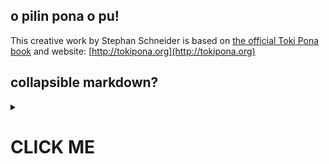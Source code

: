 ## o pilin pona o pu!

This creative work by Stephan Schneider is based on [the official Toki Pona book](http://www.amazon.com/gp/product/0978292308) and website: [http://tokipona.org](http://tokipona.org)

## collapsible markdown?

<details>
<summary>

# CLICK ME
</summary>
<p>

#### yes, even hidden code blocks!

```python
print("hello world!")
```

***TODO*** move sections from nasin nimi<br>

| | | |
|:-|:-|:-|
| [**People**](#people) | [**Mood Markers**](#mood-markers) | [**Prepositions 1/2**](#prepositions-12) |
| <img src="musi/pona/ijo.png" height="50"><img src="musi/pona/jan.png" height="50"> &nbsp;&nbsp;<img src="musi/pona/mi.png" height="50"><img src="musi/pona/sina.png" height="50"><img src="musi/pona/ona.png" height="50"> <br><img src="musi/pona/mama.png" height="50"><img src="musi/pona/meli.png" height="50"><img src="musi/pona/mije.png" height="50"> &nbsp;&nbsp;<img src="musi/pona/kulupu.png" height="50"> | <img src="musi/pona/li.png" height="50"> <br><img src="musi/pona/o.png" height="50"> | <img src="musi/pona/lon.png" height="50"><img src="musi/pona/tan.png" height="50"><img src="musi/pona/tawa.png" height="50"> <br><img src="musi/pona/ante.png" height="50"><img src="musi/pona/sama.png" height="50"> |
| [**Communication**](#communication) | [**Case Markers**](#case-markers) | [**Prepositions 2/2**](#prepositions-22) |
| <img src="musi/pona/nimi.png" height="50"><img src="musi/pona/sitelen.png" height="50"><img src="musi/pona/toki.png" height="50"> <br><img src="musi/pona/kalama.png" height="50"> | <img src="musi/pona/e.png" height="50"> <br><img src="musi/pona/pi.png" height="50"> | <img src="musi/pona/kepeken.png" height="50"><img src="musi/pona/taso.png" height="50"><img src="musi/pona/sin.png" height="50"> <br><img src="musi/pona/esun.png" height="50"><img src="musi/pona/pu.png" height="50"> |
| [**Things**](#things) | [**Correlatives**](#correlatives) | [**Space 1/3**](#space-13) |
| <img src="musi/pona/kili.png" height="50"><img src="musi/pona/pan.png" height="50"> &nbsp;&nbsp;<img src="musi/pona/ma.png" height="50"><img src="musi/pona/mun.png" height="50"> &nbsp;&nbsp;<img src="musi/pona/suno.png" height="50"> <br><img src="musi/pona/kiwen.png" height="50"><img src="musi/pona/ko.png" height="50"><img src="musi/pona/kon.png" height="50"><img src="musi/pona/telo.png" height="50"> <br><img src="musi/pona/linja.png" height="50"><img src="musi/pona/palisa.png" height="50"> &nbsp;&nbsp;<img src="musi/pona/lipu.png" height="50"><img src="musi/pona/lupa.png" height="50"><img src="musi/pona/nena.png" height="50"> | <img src="musi/pona/ni.png" height="50"> <br><img src="musi/pona/seme.png" height="50"> <br><img src="musi/pona/ale.png" height="50"> | <img src="musi/pona/monsi.png" height="50"> <br><img src="musi/pona/sinpin.png" height="50"> <br><img src="musi/pona/insa.png" height="50"> |
| [**Possessions**](#possessions) | [**Numbers**](#numbers) | [**Time 1/3**](#time-13) |
| <img src="musi/pona/jo.png" height="50"><img src="musi/pona/pana.png" height="50"> <br><img src="musi/pona/len.png" height="50"><img src="musi/pona/poki.png" height="50"><img src="musi/pona/tomo.png" height="50"> | <img src="musi/pona/wan.png" height="50"> <br><img src="musi/pona/tu.png" height="50"> <br><img src="musi/pona/mute.png" height="50"> | <img src="musi/pona/kama.png" height="50"> <br><img src="musi/pona/pini.png" height="50"> <br><img src="musi/pona/awen.png" height="50"> |
| [**Body**](#body) | [**Auxiliaries**](#auxiliaries) | [**Space 2/3**](#space-23) |
| <img src="musi/pona/lawa.png" height="50"><img src="musi/pona/luka.png" height="50"><img src="musi/pona/noka.png" height="50"> <br><img src="musi/pona/kute.png" height="50"><img src="musi/pona/uta.png" height="50"> <br><img src="musi/pona/lukin.png" height="50"><img src="musi/pona/pilin.png" height="50"> | <img src="musi/pona/ken.png" height="50"> <br><img src="musi/pona/sona.png" height="50"> <br><img src="musi/pona/wile.png" height="50"> | <img src="musi/pona/supa.png" height="50"> <br><img src="musi/pona/sewi.png" height="50"> <br><img src="musi/pona/anpa.png" height="50"> |
| [**Activities**](#activities) | [**Interjections**](#interjections) | [**Time 2/3**](#time-23) |
| <img src="musi/pona/alasa.png" height="50"><img src="musi/pona/moku.png" height="50"> <br><img src="musi/pona/musi.png" height="50"><img src="musi/pona/pali.png" height="50"> <br><img src="musi/pona/olin.png" height="50"><img src="musi/pona/unpa.png" height="50"> <br><img src="musi/pona/lape.png" height="50"><img src="musi/pona/moli.png" height="50"> | <img src="musi/pona/a.png" height="50"> <br><img src="musi/pona/ala.png" height="50"> <br><img src="musi/pona/mu.png" height="50"> | <img src="musi/pona/open.png" height="50"> <br><img src="musi/pona/selo.png" height="50"> <br><img src="musi/pona/sijelo.png" height="50"> |
| [**Nature**](#nature) | [**Modifiers**](#modifiers) | [**Space 3/3**](#space-33) |
| <img src="musi/pona/akesi.png" height="50"><img src="musi/pona/soweli.png" height="50"> <br><img src="musi/pona/pipi.png" height="50"><img src="musi/pona/waso.png" height="50"> <br><img src="musi/pona/kala.png" height="50"><img src="musi/pona/kasi.png" height="50"> | <img src="musi/pona/kule.png" height="50"><img src="musi/pona/jelo.png" height="50"> <br><img src="musi/pona/pimeja.png" height="50"><img src="musi/pona/laso.png" height="50"> <br><img src="musi/pona/walo.png" height="50"><img src="musi/pona/loje.png" height="50"> | <img src="musi/pona/sike.png" height="50"> <br><img src="musi/pona/poka.png" height="50"> <br><img src="musi/pona/weka.png" height="50"> |
| [**Effects**](#effects) | [**Conjunctions**](#conjunctions) | [**Time 3/3**](#time-33) |
| <img src="musi/pona/lili.png" height="50"><img src="musi/pona/suli.png" height="50"> &nbsp;&nbsp;<img src="musi/pona/ilo.png" height="50"><img src="musi/pona/mani.png" height="50"><img src="musi/pona/wawa.png" height="50"> <br><img src="musi/pona/lete.png" height="50"><img src="musi/pona/seli.png" height="50"> <br><img src="musi/pona/pona.png" height="50"><img src="musi/pona/ike.png" height="50"> &nbsp;&nbsp;<img src="musi/pona/pakala.png" height="50"><img src="musi/pona/utala.png" height="50"><img src="musi/pona/nasa.png" height="50"> <br><img src="musi/pona/suwi.png" height="50"><img src="musi/pona/jaki.png" height="50"> | <img src="musi/pona/anu.png" height="50"> <br><img src="musi/pona/en.png" height="50"> <br><img src="musi/pona/la.png" height="50"> | <img src="musi/pona/nasin.png" height="50"> <br><img src="musi/pona/tenpo.png" height="50"> <br><img src="musi/pona/nanpa.png" height="50"> |

### People

#### People 1/4

| ɴᴏᴜɴ ijo | ɴᴏᴜɴ jan |
|:-|:-|
| <img src="musi/pona/ijo.png" height="150"> | <img src="musi/pona/jan.png" height="150"> |
| *thing* | *person* |

<details>
  <summary>When refering to people by their name, the name is attached to <b>jan</b> — <i>person</i>. For example, <i>Sonja</i> is <b>jan Sonja</b>, whereas <b>Sonja</b> is merely (the sound of) the name *Sonja* itself.</summary>
  <details open>
    <summary><b>jan Melani</b></summary>
    <i>Mélanie</i>
  </details>
  <details open>
    <summary><b>jan Epawan Linkan</b></summary>
    <i>Abraham Lincoln</i>
  </details>
  <details open>
    <summary><b>jan Sulu</b></summary>
    <i>Mr. Sulu</i>
  </details>
  <details>
    <summary><i>Sonja</i></summary>
    <b>jan Sonja</b>
  </details>
</details>

Cf. [Phonetic Conversions of Proper Names](http://tokipona.net/tp/janpije/tpize.php) hosted on [Pije](http://tokipona.net/tp/janpije/index.php)'s site.

#### People 2/4

| ᴘʀᴏɴᴏᴜɴ mi | ᴘʀᴏɴᴏᴜɴ sina | ᴘʀᴏɴᴏᴜɴ ona |
|:-|:-|:-|
| <img src="musi/pona/mi.png" height="150"> | <img src="musi/pona/sina.png" height="150"> | <img src="musi/pona/ona.png" height="150"> |
| ɴᴏᴜɴ *I*, *we* → <br>ᴀᴅᴊᴇᴄᴛɪᴠᴇ *my*, *our* | ɴᴏᴜɴ *you* → <br>ᴀᴅᴊᴇᴄᴛɪᴠᴇ *your* | ɴᴏᴜɴ *he*, *she*, *it*, *they* → <br>ᴀᴅᴊᴇᴄᴛɪᴠᴇ *his*, *her*, *its*, *their* |

<details>
  <summary>Adding a ɴᴏᴜɴ to a ɴᴏᴜɴ, <i>possession</i> is expressed.</summary>
  <details open>
    <summary><b>ijo jan</b></summary>
    <i>somebody's stuff</i>
  </details>
  <details open>
    <summary><b>ijo mi</b></summary>
    <i>my stuff, something of mine/ours</i>
  </details open>
  <details open>
    <summary><b>ijo sina</b></summary>
    <i>your stuff, something of yours</i>
  </details>
  <details>
    <summary><i>her/his/their stuff, something of hers/his/theirs</i></summary>
    <b>ijo ona</b>
  </details>
</details>

#### People 3/4

| ᴘᴇʀꜱᴏɴ mama | ᴘᴇʀꜱᴏɴ meli | ᴘᴇʀꜱᴏɴ mije |
|:-|:-|:-|
| <img src="musi/pona/mama.png" height="150"> | <img src="musi/pona/meli.png" height="150"> | <img src="musi/pona/mije.png" height="150"> |
| ɴᴏᴜɴ *parent* →<br>ᴀᴅᴊᴇᴄᴛɪᴠᴇ *of origin* | ɴᴏᴜɴ *female person* →<br>ᴀᴅᴊᴇᴄᴛɪᴠᴇ *female* | ɴᴏᴜɴ *male person* → <br>ᴀᴅᴊᴇᴄᴛɪᴠᴇ *male* |

<details>
  <summary>Many words can be translated either as a ɴᴏᴜɴ or as an ᴀᴅᴊᴇᴄᴛɪᴠᴇ. Adding them after a ɴᴏᴜɴ, often <i>quality</i> is expressed.</summary>
  <details open>
    <summary><b>mama meli</b></summary>
    <i>mother (= female parent)</i>
  </details>
  <details open>
    <summary><b>ona mije</b></summary>
    <i>he (= male third person)</i>
  </details>
  <details>
    <summary><i>father (= male parent)</i></summary>
    <b>mama mije</b>
  </details>
  <details>
    <summary><i>she (= female third person)</i></summary>
    <b>ona meli</b>
  </details>
</details>

<details open>
  <summary>ᴘᴇʀꜱᴏɴ ɴᴏᴜɴs imply <b>jan</b>.</summary>
  <details open>
    <summary>ᴘᴇʀꜱᴏɴ <b>meli</b></summary>
      ɴᴏᴜɴ <i>somebody female</i> → <br>ᴀᴅᴊᴇᴄᴛɪᴠᴇ <i>female</i>
  </details>
</details>

#### People 4/4

| ᴛʜɪɴɢ kulupu |
|:-|
| <img src="musi/pona/kulupu.png" height="150"> |
| ɴᴏᴜɴ *community* → <br>ᴀᴅᴊᴇᴄᴛɪᴠᴇ *in common* |

<details>
  <summary>...</summary>
  <details open>
    <summary><b>kulupu mama</b></summary>
    <i>family</i>
  </details>
</details>

### Mood Markers

#### Mood Markers 1/2

| ᴍᴏᴏᴅ ᴍᴀʀᴋᴇʀ li |
|:-|
| <img src="musi/pona/li.png" height="150"> |
| ᴘᴀʀᴛɪᴄʟᴇ *(indicative)* |

<details>
  <summary>The ᴍᴏᴏᴅ ᴍᴀʀᴋᴇʀ <b>li</b> marks the following phrase as an ɪɴᴅɪᴄᴀᴛɪᴠᴇ. Note that Toki Pona has no word for <i>to be</i>. In other words, a ᴘʀᴇᴅɪᴄᴀᴛᴇ consisting of a noun already means <i>to be (that ɴᴏᴜɴ)</i>.</summary>
  <details open>
    <summary><b>ona li mama sina.</b></summary>
    <i>They are your parents.</i>
  </details>
  <details>
    <summary><i>She is Sonja.</i></summary>
    <b>ona li jan Sonja.</b>
  </details>
</details>

#### Mood Markers 2/2

| ᴍᴏᴏᴅ ᴍᴀʀᴋᴇʀ o |
|:-|
| <img src="musi/pona/o.png" height="150"> |
| ᴘᴀʀᴛɪᴄʟᴇ *(deontic)* |

<details>
  <summary>The ᴍᴏᴏᴅ ᴍᴀʀᴋᴇʀ <b>o</b> marks the following phrase as a ᴠᴏʟɪᴛɪᴠᴇ or (omitting the ꜱᴜʙᴊᴇᴄᴛ) ɪᴍᴘᴇʀᴀᴛɪᴠᴇ.</summary>

  <details open>
    <summary><b>ona o mama sina.</b></summary>
    <i>They should be your parents.</i>
  </details>
  <details open>
    <summary><b>o mama ona!</b></summary>
    <i>Be her parents.</i>
  </details>
  <details>
    <summary><i>You should be a human being.</i></summary>
    <b>sina o jan.</b>
  </details>
  <details>
    <summary><i>Be a human being!</i></summary>
    <b>o jan!</b>
  </details>
</details>

<details>
  <summary>Omitting the ᴘʀᴇᴅɪᴄᴀᴛᴇ, a ꜱᴇɴᴛᴇɴᴄᴇ with the ᴍᴏᴏᴅ ᴍᴀʀᴋᴇʀ <b>o</b> is a ᴠᴏᴄᴀᴛɪᴠᴇ.</summary>

  <details open>
    <summary><b>mama mi o!</b></summary>
    <i>My parents!</i>
  </details>

  <details>
    <summary><i>Hey Sonja!</i></summary>
    <b>jan Sonja o!</b>
  </details>
</details>

<details>
  <summary>Instead of a ᴠᴏᴄᴀᴛɪᴠᴇ followed by an ɪᴍᴘᴇʀᴀᴛɪᴠᴇ (<b>... o, o ...</b>), a ᴠᴏʟɪᴛɪᴠᴇ (<b>... o ...</b>) is used.</summary>
  <details>
    <summary><b>jan Ali o mama!</b></summary>
    <i>Hey Ali, be a parent!</i>
  </details>
</details>

---

#### Prepositions 1/2

| ᴘʀᴇᴘᴏꜱɪᴛɪᴏɴ lon | ᴘʀᴇᴘᴏꜱɪᴛɪᴏɴ tan | ᴘʀᴇᴘᴏꜱɪᴛɪᴏɴ tawa |
|:-|:-|:-|
| <img src="musi/pona/lon.png" height="150"> | <img src="musi/pona/tan.png" height="150"> | <img src="musi/pona/tawa.png" height="150"> |
| *at* | *from* | *to* |

| ᴘʀᴇᴘᴏꜱɪᴛɪᴏɴ ante | ᴘʀᴇᴘᴏꜱɪᴛɪᴏɴ sama |
|:-|:-|
| <img src="musi/pona/ante.png" height="150"> | <img src="musi/pona/sama.png" height="150"> |
| *than* | *like* |

<details>
  <summary>...</summary>

  <details open>
    <summary><b>jan li tawa.</b></summary>
    <i>Someone is moving.</i>
  </details>

  <details open>
    <summary><b>ona li tawa sina.</b></summary>
    <i>She is moving towards you.</i>
  </details>

  <details open>
    <summary><b>ona li kulupu mama tawa mi.</b></summary>
    <i>They are family to me.</i>
  </details>

  <details>
    <summary><i>My mother is there.</i></summary>
    <b>mama meli mi li lon.</b>
  </details>

  <details>
    <summary><i>She is with your father.</i></summary>
    <b>ona li lon mama mije sina.</b>
  </details>
</details>

## Topics

### Communication

#### Communication 1/2

| ᴠᴇʀʙ nimi | ᴠᴇʀʙ sitelen | ᴠᴇʀʙ toki |
|:-|:-|:-|
| <img src="musi/pona/nimi.png" height="150"> | <img src="musi/pona/sitelen.png" height="150"> | <img src="musi/pona/toki.png" height="150"> |
| *to define* → <br>ɴᴏᴜɴ *word* | *to draw* → <br>ɴᴏᴜɴ *image* | *to communicate* → <br>ɴᴏᴜɴ *speech* |

#### Communication 2/2

| ᴍᴏᴅɪꜰɪᴇʀ kalama |
|:-|
| <img src="musi/pona/kalama.png" height="150"> |
| ᴀᴅᴊᴇᴄᴛɪᴠᴇ *producing a sound* |

### Things

| |
|:-|
| [Food](#food) |
| [Elements](#elements) |
| [Shapes](#shapes) |

#### Food

| ᴛʜɪɴɢ kili | ᴛʜɪɴɢ pan |
|:-|:-|
| <img src="musi/pona/kili.png" height="150"> | <img src="musi/pona/pan.png" height="150"> |
| ɴᴏᴜɴ *fruit* → <br>ᴀᴅᴊᴇᴄᴛɪᴠᴇ *hanging* | ɴᴏᴜɴ *seed* → <br>ᴀᴅᴊᴇᴄᴛɪᴠᴇ *fallen* |

#### Elements

| ᴛʜɪɴɢ ma | ᴛʜɪɴɢ mun | | ᴛʜɪɴɢ suno |
|:-|:-|:-|:-|
| <img src="musi/pona/ma.png" height="150"> | <img src="musi/pona/mun.png" height="150"> | | <img src="musi/pona/suno.png" height="150"> |
| ɴᴏᴜɴ *earth* → <br>ᴀᴅᴊᴇᴄᴛɪᴠᴇ *fixed* | ɴᴏᴜɴ *moon* → <br>ᴀᴅᴊᴇᴄᴛɪᴠᴇ *orbiting* | | ɴᴏᴜɴ *sun* → <br>ᴀᴅᴊᴇᴄᴛɪᴠᴇ *shining* |

| ᴛʜɪɴɢ kiwen | ᴛʜɪɴɢ ko | ᴛʜɪɴɢ kon | ᴛʜɪɴɢ telo |
|:-|:-|:-|:-|
| <img src="musi/pona/kiwen.png" height="150"> | <img src="musi/pona/ko.png" height="150"> | <img src="musi/pona/kon.png" height="150"> | <img src="musi/pona/telo.png" height="150"> |
| *hard object* | *semi-solid* | ɴᴏᴜɴ *air* → <br>ᴀᴅᴊᴇᴄᴛɪᴠᴇ *floating* | *wet substance* |

#### Shapes

| ᴛʜɪɴɢ linja | ᴛʜɪɴɢ palisa | | ᴛʜɪɴɢ lipu | ᴛʜɪɴɢ lupa | ᴛʜɪɴɢ nena |
|:-|:-|:-|:-|:-|:-|
| <img src="musi/pona/linja.png" height="150"> | <img src="musi/pona/palisa.png" height="150"> | | <img src="musi/pona/lipu.png" height="150"> | <img src="musi/pona/lupa.png" height="150"> | <img src="musi/pona/nena.png" height="150"> |
| *long flexible thing* | *long hard thing* | | *flat object* | ɴᴏᴜɴ *hole* → <br>ᴀᴅᴊᴇᴄᴛɪᴠᴇ *hollow* | ɴᴏᴜɴ *protuberance* → <br>ᴀᴅᴊᴇᴄᴛɪᴠᴇ *thick* |

### Possessions

#### Possessions 1/2

| ᴠᴇʀʙ jo | ᴠᴇʀʙ pana |
|:-|:-|
| <img src="musi/pona/jo.png" height="150"> | <img src="musi/pona/pana.png" height="150"> |
| *to have* → <br>ɴᴏᴜɴ *property* | *to give* → <br>ɴᴏᴜɴ *gift* |

#### Possessions 2/2

| ᴛᴏᴏʟ len | ᴛᴏᴏʟ poki | ᴛᴏᴏʟ tomo |
|:-|:-|:-|
| <img src="musi/pona/len.png" height="150"> | <img src="musi/pona/poki.png" height="150"> | <img src="musi/pona/tomo.png" height="150"> |
| ɴᴏᴜɴ *cloth* → <br>ᴠᴇʀʙ *to hide* | ɴᴏᴜɴ *container* → <br>ᴠᴇʀʙ *to contain* | ɴᴏᴜɴ *house* → <br>ᴠᴇʀʙ *to protect* |

### Body

#### Body 1/3

| ᴀʀᴇᴀ + ᴛᴏᴏʟ lawa | ᴀʀᴇᴀ + ᴛᴏᴏʟ luka | ᴀʀᴇᴀ + ᴛᴏᴏʟ noka |
|:-|:-|:-|
| <img src="musi/pona/lawa.png" height="150"> | <img src="musi/pona/luka.png" height="150"> | <img src="musi/pona/noka.png" height="150"> |
| ɴᴏᴜɴ *highest part* → <br>ᴀᴅᴊᴇᴄᴛɪᴠᴇ *upper* + <br>ɴᴏᴜɴ *head* → <br>ᴠᴇʀʙ *to guide* | ɴᴏᴜɴ *range* → <br>ᴀᴅᴊᴇᴄᴛɪᴠᴇ *reachable* + <br>ɴᴏᴜɴ *hand*, *arm* → <br>ᴠᴇʀʙ *to touch* | ɴᴏᴜɴ *lowest part* → <br>ᴀᴅᴊᴇᴄᴛɪ	ᴠᴇ *lower* + <br>ɴᴏᴜɴ *foot*, *leg* → <br>ᴠᴇʀʙ *to step on* |

#### Body 2/3

| ᴛᴏᴏʟ kute | ᴛᴏᴏʟ uta |
|:-|:-|
| <img src="musi/pona/kute.png" height="150"> | <img src="musi/pona/uta.png" height="150"> |
| ɴᴏᴜɴ *ear* → <br>ᴠᴇʀʙ *to hear* | ɴᴏᴜɴ *mouth* → <br>ᴠᴇʀʙ *to kiss* |

#### Body 3/3

| ᴛᴏᴏʟ + ᴀᴜxɪʟɪᴀʀʏ lukin | ᴛᴏᴏʟ + ᴀᴜxɪʟɪᴀʀʏ pilin |
|:-|:-|
| <img src="musi/pona/lukin.png" height="150"> | <img src="musi/pona/pilin.png" height="150"> |
| ɴᴏᴜɴ *eye* → <br>ᴠᴇʀʙ *to see* + <br>ᴠᴇʀʙ *to care for* | ɴᴏᴜɴ *heart* → <br>ᴠᴇʀʙ *to sense* + <br>ᴠᴇʀʙ *to have the impression that* |

### Activities

#### Activities 1/2

| ᴠᴇʀʙ alasa | ᴠᴇʀʙ moku |
|:-|:-|
| <img src="musi/pona/alasa.png" height="150"> | <img src="musi/pona/moku.png" height="150"> |
| *to hunt* → <br>ɴᴏᴜɴ *prey* | *to swallow* → <br>ɴᴏᴜɴ *food* |

| ᴠᴇʀʙ musi | ᴠᴇʀʙ pali |
|:-|:-|
| <img src="musi/pona/musi.png" height="150"> | <img src="musi/pona/pali.png" height="150"> |
| *to play with* → <br>ɴᴏᴜɴ *game* | *to work on* → <br>ɴᴏᴜɴ *action* |

| ᴠᴇʀʙ olin | ᴠᴇʀʙ unpa |
|:-|:-|
| <img src="musi/pona/olin.png" height="150"> | <img src="musi/pona/unpa.png" height="150"> |
| *to love* → <br>ɴᴏᴜɴ *beloved one* | *to have sex with* → <br>ɴᴏᴜɴ *sexual partner* |

#### Activities 2/2

| ᴍᴏᴅɪꜰɪᴇʀ lape | ᴍᴏᴅɪꜰɪᴇʀ moli |
|:-|:-|
| <img src="musi/pona/lape.png" height="150"> | <img src="musi/pona/moli.png" height="150"> |
| ᴀᴅᴊᴇᴄᴛɪᴠᴇ *resting* | ᴀᴅᴊᴇᴄᴛɪᴠᴇ *dead* |

### Nature

| ʟɪꜰᴇ-ꜰᴏʀᴍ akesi | ʟɪꜰᴇ-ꜰᴏʀᴍ soweli |
|:-|:-|
| <img src="musi/pona/akesi.png" height="150"> | <img src="musi/pona/soweli.png" height="150"> |
| ɴᴏᴜɴ *amphibian*, *reptile* → <br>ᴀᴅᴊᴇᴄᴛɪᴠᴇ *cold-blooded* | ɴᴏᴜɴ *land mammal* → <br>ᴀᴅᴊᴇᴄᴛɪᴠᴇ *warm-blooded* |

| ʟɪꜰᴇ-ꜰᴏʀᴍ pipi | ʟɪꜰᴇ-ꜰᴏʀᴍ waso |
|:-|:-|
| <img src="musi/pona/pipi.png" height="150"> | <img src="musi/pona/waso.png" height="150"> |
| ɴᴏᴜɴ *insect* → <br>ᴀᴅᴊᴇᴄᴛɪᴠᴇ *crawling* | ɴᴏᴜɴ *bird* → <br>ᴀᴅᴊᴇᴄᴛɪᴠᴇ *flying* |

| ʟɪꜰᴇ-ꜰᴏʀᴍ kala | ʟɪꜰᴇ-ꜰᴏʀᴍ kasi |
|:-|:-|
| <img src="musi/pona/kala.png" height="150"> | <img src="musi/pona/kasi.png" height="150"> |
| ɴᴏᴜɴ *fish* → <br>ᴀᴅᴊᴇᴄᴛɪᴠᴇ *swimming* | ɴᴏᴜɴ *vegetation* → <br>ᴀᴅᴊᴇᴄᴛɪᴠᴇ *vegetating* |

### Effects

#### Effects 1/2

| ᴛʜɪɴɢ lili | ᴛʜɪɴɢ suli |
|:-|:-|
| <img src="musi/pona/lili.png" height="150"> | <img src="musi/pona/suli.png" height="150"> |
| ɴᴏᴜɴ *piece* → <br>ᴀᴅᴊᴇᴄᴛɪᴠᴇ *small* | ɴᴏᴜɴ *cargo* → <br>ᴀᴅᴊᴇᴄᴛɪᴠᴇ *big* |

| ᴛʜɪɴɢ ilo | ᴛʜɪɴɢ mani | ᴛʜɪɴɢ wawa |
|:-|:-|:-|
| <img src="musi/pona/ilo.png" height="150"> | <img src="musi/pona/mani.png" height="150"> | <img src="musi/pona/wawa.png" height="150"> |
| ɴᴏᴜɴ *tool* → <br>ᴀᴅᴊᴇᴄᴛɪᴠᴇ *useful* | ɴᴏᴜɴ *wealth* → <br>ᴀᴅᴊᴇᴄᴛɪᴠᴇ *valueable* | ɴᴏᴜɴ *force* → <br>ᴀᴅᴊᴇᴄᴛɪᴠᴇ *strong* |

| ᴛʜɪɴɢ lete | ᴛʜɪɴɢ seli |
|:-|:-|
| <img src="musi/pona/lete.png" height="150"> | <img src="musi/pona/seli.png" height="150"> |
| ɴᴏᴜɴ *frost* → <br>ᴀᴅᴊᴇᴄᴛɪᴠᴇ *cold* | ɴᴏᴜɴ *heat source* → <br>ᴀᴅᴊᴇᴄᴛɪᴠᴇ *hot* |

#### Effects 2/2

| ᴍᴏᴅɪꜰɪᴇʀ pona | ᴍᴏᴅɪꜰɪᴇʀ ike |
|:-|:-|
| <img src="musi/pona/pona.png" height="150"> | <img src="musi/pona/ike.png" height="150"> |
| ᴀᴅᴊᴇᴄᴛɪᴠᴇ *good* | ᴀᴅᴊᴇᴄᴛɪᴠᴇ *bad* |

| ᴍᴏᴅɪꜰɪᴇʀ pakala | ᴍᴏᴅɪꜰɪᴇʀ utala | ᴍᴏᴅɪꜰɪᴇʀ nasa |
|:-|:-|:-|
| <img src="musi/pona/pakala.png" height="150"> | <img src="musi/pona/utala.png" height="150"> | <img src="musi/pona/nasa.png" height="150"> |
| ᴀᴅᴊᴇᴄᴛɪᴠᴇ *messed up* | ᴀᴅᴊᴇᴄᴛɪᴠᴇ *aggressive* | ᴀᴅᴊᴇᴄᴛɪᴠᴇ *strange* |

| ᴛʜɪɴɢ suwi | ᴛʜɪɴɢ jaki |
|:-|:-|
| <img src="musi/pona/suwi.png" height="150"> | <img src="musi/pona/jaki.png" height="150"> |
| ɴᴏᴜɴ *sweets* → <br>ᴀᴅᴊᴇᴄᴛɪᴠᴇ *sweet* | ɴᴏᴜɴ *poison* → <br>ᴀᴅᴊᴇᴄᴛɪᴠᴇ *bitter* |

## Specifics

### Phrase Markers

#### Case Markers

| ᴄᴀꜱᴇ ᴍᴀʀᴋᴇʀ e | ᴄᴀꜱᴇ ᴍᴀʀᴋᴇʀ pi |
|:-|:-|
| <img src="musi/pona/e.png" height="150"> | <img src="musi/pona/pi.png" height="150"> |
| ᴘᴀʀᴛɪᴄʟᴇ *(accusative)* | ᴘᴀʀᴛɪᴄʟᴇ *(genitive)* |

### Correlatives

| ᴄᴏʀʀᴇʟᴀᴛɪᴠᴇ ni | ᴄᴏʀʀᴇʟᴀᴛɪᴠᴇ seme | ᴄᴏʀʀᴇʟᴀᴛɪᴠᴇ ale |
|:-|:-|:-|
| <img src="musi/pona/ni.png" height="150"> | <img src="musi/pona/seme.png" height="150"> | <img src="musi/pona/ale.png" height="150"> |
| ᴀᴅᴊᴇᴄᴛɪᴠᴇ *that*, *this* | ᴀᴅᴊᴇᴄᴛɪᴠᴇ *what*, *which* | ᴀᴅᴊᴇᴄᴛɪᴠᴇ *all*, *every* |

### Numbers

| ɴᴜᴍʙᴇʀ wan | ɴᴜᴍʙᴇʀ tu | ɴᴜᴍʙᴇʀ mute |
|:-|:-|:-|
| <img src="musi/pona/wan.png" height="150"> | <img src="musi/pona/tu.png" height="150"> | <img src="musi/pona/mute.png" height="150"> |
| ᴀᴅᴊᴇᴄᴛɪᴠᴇ *one* | ᴀᴅᴊᴇᴄᴛɪᴠᴇ *two* | ᴀᴅᴊᴇᴄᴛɪᴠᴇ *three* |

### Auxiliaries

| ᴀᴜxɪʟɪᴀʀʏ ken | ᴀᴜxɪʟɪᴀʀʏ sona | ᴀᴜxɪʟɪᴀʀʏ wile |
|:-|:-|:-|
| <img src="musi/pona/ken.png" height="150"> | <img src="musi/pona/sona.png" height="150"> | <img src="musi/pona/wile.png" height="150"> |
| ᴠᴇʀʙ *to enable* | ᴠᴇʀʙ *to know* | ᴠᴇʀʙ *to enforce* |

### Interjections

| ɪɴᴛᴇʀᴊᴇᴄᴛɪᴏɴ a | ɪɴᴛᴇʀᴊᴇᴄᴛɪᴏɴ ala | ɪɴᴛᴇʀᴊᴇᴄᴛɪᴏɴ mu |
|:-|:-|:-|
| <img src="musi/pona/a.png" height="150"> | <img src="musi/pona/ala.png" height="150"> | <img src="musi/pona/mu.png" height="150"> |
| ᴘᴀʀᴛɪᴄʟᴇ *(confirmation)* | ᴘᴀʀᴛɪᴄʟᴇ *(negation)* | ᴘᴀʀᴛɪᴄʟᴇ *(communication)* |

### Modifiers

| ᴍᴏᴅɪꜰɪᴇʀ kule | ᴍᴏᴅɪꜰɪᴇʀ pimeja | ᴍᴏᴅɪꜰɪᴇʀ walo |
|:-|:-|:-|
| <img src="musi/pona/kule.png" height="150"> | <img src="musi/pona/pimeja.png" height="150"> | <img src="musi/pona/walo.png" height="150"> |
| ᴀᴅᴊᴇᴄᴛɪᴠᴇ *colourful* | ᴀᴅᴊᴇᴄᴛɪᴠᴇ *black* | ᴀᴅᴊᴇᴄᴛɪᴠᴇ *white* |

| ᴍᴏᴅɪꜰɪᴇʀ jelo | ᴍᴏᴅɪꜰɪᴇʀ laso | ᴍᴏᴅɪꜰɪᴇʀ loje |
|:-|:-|:-|
| <img src="musi/pona/jelo.png" height="150"> | <img src="musi/pona/laso.png" height="150"> | <img src="musi/pona/loje.png" height="150"> |
| ᴀᴅᴊᴇᴄᴛɪᴠᴇ *yellow* | ᴀᴅᴊᴇᴄᴛɪᴠᴇ *blue*, *green* | ᴀᴅᴊᴇᴄᴛɪᴠᴇ *red* |

### Conjunctions

| ᴄᴏɴᴊᴜɴᴄᴛɪᴏɴ anu | ᴄᴏɴᴊᴜɴᴄᴛɪᴏɴ en | ᴄᴏɴᴊᴜɴᴄᴛɪᴏɴ la |
|:-|:-|:-|
| <img src="musi/pona/anu.png" height="150"> | <img src="musi/pona/en.png" height="150"> | <img src="musi/pona/la.png" height="150"> |
| ᴘᴀʀᴛɪᴄʟᴇ *or* | ᴘᴀʀᴛɪᴄʟᴇ *and* | ᴘᴀʀᴛɪᴄʟᴇ *if-then* |

## Basics

#### Prepositions 2/2

| ᴘʀᴇᴘᴏꜱɪᴛɪᴏɴ kepeken | ᴘʀᴇᴘᴏꜱɪᴛɪᴏɴ taso | ᴘʀᴇᴘᴏꜱɪᴛɪᴏɴ sin |
|:-|:-|:-|
| <img src="musi/pona/kepeken.png" height="150"> | <img src="musi/pona/taso.png" height="150"> | <img src="musi/pona/sin.png" height="150"> |
| *by means of* | *without* | *with* |

| ᴘʀᴇᴘᴏꜱɪᴛɪᴏɴ esun | ᴘʀᴇᴘᴏꜱɪᴛɪᴏɴ pu |
|:-|:-|
| <img src="musi/pona/esun.png" height="150"> | <img src="musi/pona/pu.png" height="150"> |
| *in exchange for* | *according to* |

### Space 

#### Space 1/3

| ᴀʀᴇᴀ + ᴛʜɪɴɢ monsi | ᴀʀᴇᴀ + ᴛʜɪɴɢ sinpin | ᴀʀᴇᴀ + ᴛʜɪɴɢ insa |
|:-|:-|:-|
| <img src="musi/pona/monsi.png" height="150"> | <img src="musi/pona/sinpin.png" height="150"> | <img src="musi/pona/insa.png" height="150"> |
| ɴᴏᴜɴ *area behind* → <br>ᴀᴅᴊᴇᴄᴛɪᴠᴇ *rear* + <br>ɴᴏᴜɴ *back* → <br>ᴀᴅᴊᴇᴄᴛɪᴠᴇ *endorsing* | ɴᴏᴜɴ *area in front* → <br>ᴀᴅᴊᴇᴄᴛɪᴠᴇ *foremost* + <br>ɴᴏᴜɴ *front* → <br>ᴀᴅᴊᴇᴄᴛɪᴠᴇ *blocking* | ɴᴏᴜɴ *content* → <br>ᴀᴅᴊᴇᴄᴛɪᴠᴇ *inner* + <br>ɴᴏᴜɴ *centre* → <br>ᴀᴅᴊᴇᴄᴛɪᴠᴇ *internal* |

#### Space 2/3

| ᴀʀᴇᴀ + ᴛʜɪɴɢ supa | ᴀʀᴇᴀ + ᴛʜɪɴɢ sewi | ᴀʀᴇᴀ + ᴛʜɪɴɢ anpa |
|:-|:-|:-|
| <img src="musi/pona/supa.png" height="150"> | <img src="musi/pona/sewi.png" height="150"> | <img src="musi/pona/anpa.png" height="150"> |
| ɴᴏᴜɴ *horizontal <br>surface* → <br>ᴀᴅᴊᴇᴄᴛɪᴠᴇ *horizontal*  + <br>ɴᴏᴜɴ *thing to put or* <br>*rest something on* → <br>ᴀᴅᴊᴇᴄᴛɪᴠᴇ *sustaining* | ɴᴏᴜɴ *area above* → <br>ᴀᴅᴊᴇᴄᴛɪᴠᴇ *high* + <br>ɴᴏᴜɴ *God* → <br>ᴀᴅᴊᴇᴄᴛɪᴠᴇ *supernatural* | ɴᴏᴜɴ *area below* <br>*or under* → <br>ᴀᴅᴊᴇᴄᴛɪᴠᴇ *low* →<br> ɴᴏᴜɴ *abyss* → <br>ᴀᴅᴊᴇᴄᴛɪᴠᴇ *deep* |

#### Space 3/3

| ᴀʀᴇᴀ + ᴛʜɪɴɢ sike | ᴀʀᴇᴀ + ᴛʜɪɴɢ poka | ᴀʀᴇᴀ + ᴛʜɪɴɢ weka |
|:-|:-|:-|
| <img src="musi/pona/sike.png" height="150"> | <img src="musi/pona/poka.png" height="150"> | <img src="musi/pona/weka.png" height="150"> |
| ɴᴏᴜɴ *area surrounding* → <br>ᴀᴅᴊᴇᴄᴛɪᴠᴇ *surrounding* + <br> *round or circular thing* | ɴᴏᴜɴ *area beside* → <br>ᴀᴅᴊᴇᴄᴛɪᴠᴇ *nearby* + <br>ɴᴏᴜɴ *side* → <br>ᴀᴅᴊᴇᴄᴛɪᴠᴇ *laterial* | ɴᴏᴜɴ *distance* → <br>ᴀᴅᴊᴇᴄᴛɪᴠᴇ *away* + <br>ɴᴏᴜɴ *void* → <br>ᴀᴅᴊᴇᴄᴛɪᴠᴇ *vast* |

### Time

#### Time 1/3

| ᴀʀᴇᴀ + ᴀᴜxɪʟɪᴀʀʏ kama | ᴀʀᴇᴀ + ᴀᴜxɪʟɪᴀʀʏ pini | ᴀʀᴇᴀ + ᴀᴜxɪʟɪᴀʀʏ awen |
|:-|:-|:-|
| <img src="musi/pona/kama.png" height="150"> | <img src="musi/pona/pini.png" height="150"> | <img src="musi/pona/awen.png" height="150"> |
| ɴᴏᴜɴ *start* → <br>ᴀᴅᴊᴇᴄᴛɪᴠᴇ *future* + <br>ᴠᴇʀʙ *to achieve* | ɴᴏᴜɴ *end* → <br>ᴀᴅᴊᴇᴄᴛɪᴠᴇ *past* + <br>ᴠᴇʀʙ *to cancel* | ɴᴏᴜɴ *duration* → <br>ᴀᴅᴊᴇᴄᴛɪᴠᴇ *present* + <br>ᴠᴇʀʙ *to continue* |

#### Time 2/3

| ᴀʀᴇᴀ + ᴀᴜxɪʟɪᴀʀʏ open | ᴀʀᴇᴀ + ᴀᴜxɪʟɪᴀʀʏ selo | ᴀʀᴇᴀ + ᴀᴜxɪʟɪᴀʀʏ sijelo |
|:-|:-|:-|
| <img src="musi/pona/open.png" height="150"> | <img src="musi/pona/selo.png" height="150"> | <img src="musi/pona/sijelo.png" height="150"> |
| ɴᴏᴜɴ *entrance* → <br>ᴀᴅᴊᴇᴄᴛɪᴠᴇ *accessible* + <br>ᴠᴇʀʙ *to turn on* | ɴᴏᴜɴ *closure* → <br>ᴀᴅᴊᴇᴄᴛɪᴠᴇ *closed* + <br>ᴠᴇʀʙ *to conclude* | ɴᴏᴜɴ *state* → <br>ᴀᴅᴊᴇᴄᴛɪᴠᴇ *physical* + <br>ᴠᴇʀʙ *to establish* |

#### Time 3/3

| ᴀʀᴇᴀ + ᴀᴜxɪʟɪᴀʀʏ nasin | ᴀʀᴇᴀ + ᴀᴜxɪʟɪᴀʀʏ tenpo | ᴀʀᴇᴀ + ᴀᴜxɪʟɪᴀʀʏ nanpa |
|:-|:-|:-|
| <img src="musi/pona/nasin.png" height="150"> | <img src="musi/pona/tenpo.png" height="150"> | <img src="musi/pona/nanpa.png" height="150"> |
| ɴᴏᴜɴ *direction* → <br>ᴀᴅᴊᴇᴄᴛɪᴠᴇ *directed* + <br>ᴠᴇʀʙ *to destine* | ɴᴏᴜɴ *time* → <br>ᴀᴅᴊᴇᴄᴛɪᴠᴇ *transitory* + <br>ᴠᴇʀʙ *to occupy* | *one's turn* + <br>ᴠᴇʀʙ *to count* |


